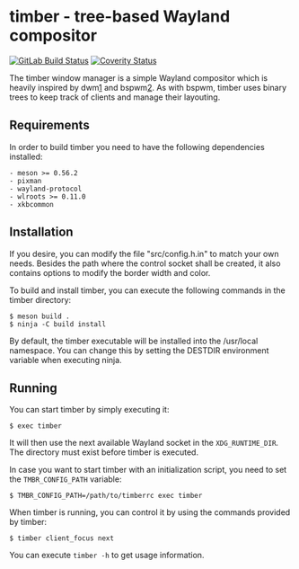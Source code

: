 timber - tree-based Wayland compositor
======================================

[![GitLab Build Status](https://gitlab.com/timberwm/timber/badges/main/pipeline.svg)](https://gitlab.com/timberwm/timber/-/commits/main)
[![Coverity Status](https://scan.coverity.com/projects/17917/badge.svg)](https://scan.coverity.com/projects/timber)

The timber window manager is a simple Wayland compositor which is
heavily inspired by dwm[1] and bspwm[2]. As with bspwm, timber
uses binary trees to keep track of clients and manage their
layouting.

Requirements
------------

In order to build timber you need to have the following dependencies installed:

    - meson >= 0.56.2
    - pixman
    - wayland-protocol
    - wlroots >= 0.11.0
    - xkbcommon

Installation
------------

If you desire, you can modify the file "src/config.h.in" to match
your own needs. Besides the path where the control socket shall
be created, it also contains options to modify the border width
and color.

To build and install timber, you can execute the following
commands in the timber directory:

    $ meson build .
    $ ninja -C build install

By default, the timber executable will be installed into the
/usr/local namespace. You can change this by setting the DESTDIR
environment variable when executing ninja.

Running
-------

You can start timber by simply executing it:

    $ exec timber

It will then use the next available Wayland socket in the
`XDG_RUNTIME_DIR`. The directory must exist before timber is
executed.

In case you want to start timber with an initialization script,
you need to set the `TMBR_CONFIG_PATH` variable:

    $ TMBR_CONFIG_PATH=/path/to/timberrc exec timber

When timber is running, you can control it by using the commands
provided by timber:

    $ timber client_focus next

You can execute `timber -h` to get usage information.

[1]: https://dwm.suckless.org
[2]: https://github.com/baskerville/bspwm
